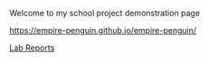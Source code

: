 Welcome to my school project demonstration page

https://empire-penguin.github.io/empire-penguin/

[Lab Reports](https://empire-penguin.github.io/lab-reports/lab-report-1-week-2.html)